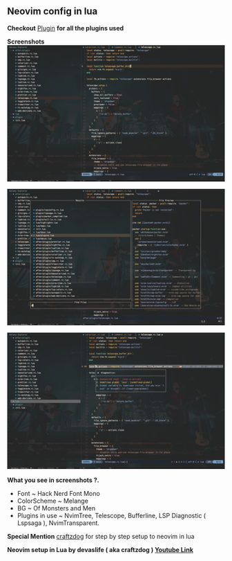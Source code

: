 ## Neovim config in lua

**Checkout** [Plugin](https://github.com/arvindchoudhary33/nvim-config-lua/blob/main/lua/plugins.lua) **for all the plugins used**

**Screenshots**
![NvimTree Opened File](images/1.png)

![NvimTree Opened File](images/2.png)

![NvimTree Opened File](images/3.png)

**What you see in screenshots ?.**

- Font ~ Hack Nerd Font Mono
- ColorScheme ~ Melange
- BG ~ Of Monsters and Men
- Plugins in use ~ NvimTree, Telescope, Bufferline, LSP Diagnostic ( Lspsaga ), NvimTransparent.

**Special Mention** [craftzdog](https://github.com/craftzdog) for step by step setup to neovim in lua

**Neovim setup in Lua by devaslife ( aka craftzdog ) [ Youtube Link ](https://www.youtube.com/watch?v=ajmK0ZNcM4Q)**

